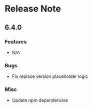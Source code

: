 # Release Note

## 6.4.0

### Features

- N/A

### Bugs

- Fix replace version placeholder logic

### Misc

- Update npm dependencies
